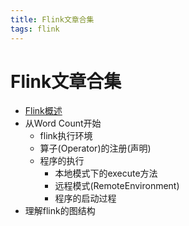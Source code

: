```yaml
---
title: Flink文章合集
tags: flink
---
```


# Flink文章合集

* [Flink概述](./01-intro.md)
* 从Word Count开始
  * flink执行环境
  * 算子(Operator)的注册(声明)
  * 程序的执行
    * 本地模式下的execute方法
    * 远程模式(RemoteEnvironment)
    * 程序的启动过程
* 理解flink的图结构

